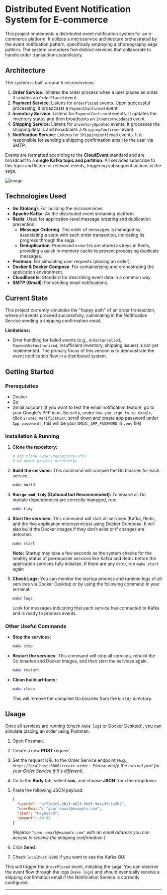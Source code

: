 # Distributed Event Notification System for E-commerce

This project implements a distributed event notification system for an e-commerce platform. It utilizes a microservice architecture orchestrated by the event notification pattern, specifically employing a choreography saga pattern. The system comprises five distinct services that collaborate to handle order transactions seamlessly.

## Architecture

The system is built around 5 microservices:

1.  **Order Service**: Initiates the order process when a user places an order. It creates an `OrderPlaced` event.
2.  **Payment Service**: Listens for `OrderPlaced` events. Upon successful processing, it broadcasts a `PaymentConfirmed` event.
3.  **Inventory Service**: Listens for `PaymentConfirmed` events. It updates the inventory status and then broadcasts an `InventoryUpdated` event.
4.  **Shipping Service**: Listens for `InventoryUpdated` events. It processes the shipping details and broadcasts a `ShippingConfirmed` event.
5.  **Notification Service**: Listens for `ShippingConfirmed` events. It is responsible for sending a shipping confirmation email to the user via SMTP.

Events are formatted according to the **CloudEvent** standard and are broadcast to a **single Kafka topic and partition**. All services subscribe to this topic and listen for relevant events, triggering subsequent actions in the saga.

![image](https://github.com/user-attachments/assets/f27e460b-a44a-4354-952c-a4b67f1e817f)


## Technologies Used

* **Go (Golang)**: For building the microservices.
* **Apache Kafka**: As the distributed event streaming platform.
* **Redis**: Used for application-level message ordering and duplication prevention.
    * **Message Ordering**: The order of messages is managed by associating a state with each order transaction, indicating its progress through the saga.
    * **Deduplication**: Processed `orderId`s are stored as keys in Redis, providing a quick in-memory cache to prevent processing duplicate messages.
* **Postman**: For simulating user requests (placing an order).
* **Docker & Docker Compose**: For containerizing and orchestrating the application environment.
* **CloudEvents**: Standard for describing event data in a common way.
* **SMTP (Gmail)**: For sending email notifications.

## Current State

This project currently simulates the "happy path" of an order transaction, where all events proceed successfully, culminating in the Notification Service sending a shipping confirmation email.

**Limitations:**
* Error handling for failed events (e.g., `OrderCancelled`, `PaymentNotAuthorized`, insufficient inventory, shipping issues) is not yet implemented. The primary focus of this version is to demonstrate the event notification flow in a distributed system.

## Getting Started

### Prerequisites

* Docker
* Go
* Gmail account (if you want to test the email notification feature, go to your Google's PFP icon, Security, under `How you sign in to Google`, click `2-Step Verification`, scroll down and create app password under `App passwords`, this will be your `GMAIL_APP_PASSWORD` in `.env` file) 

### Installation & Running

1.  **Clone the repository:**
    ```bash
    # git clone <your-repository-url>
    # cd <your-project-directory>
    ```

2.  **Build the services:**
    This command will compile the Go binaries for each service.
    ```bash
    make build
    ```

3.  **Run `go mod tidy` (Optional but Recommended):**
    To ensure all Go module dependencies are correctly managed, run:
    ```bash
    make tidy
    ```

4.  **Start the services:**
    This command will start all services (Kafka, Redis, and the five application microservices) using Docker Compose. It will also build the Docker images if they don't exist or if changes are detected.
    ```bash
    make start
    ```
    **Note:** Startup may take a few seconds as the system checks for the healthy status of prerequisite services like Kafka and Redis before the application services fully initialize. If there are any error, run `make start` again

6.  **Check Logs:**
    You can monitor the startup process and runtime logs of all services via Docker Desktop or by using the following command in your terminal:
    ```bash
    make logs
    ```
    Look for messages indicating that each service has connected to Kafka and is ready to process events.

### Other Useful Commands

* **Stop the services:**
    ```bash
    make stop
    ```
    
* **Restart the services:**
    This command will stop all services, rebuild the Go binaries and Docker images, and then start the services again.
    ```bash
    make restart
    ```

* **Clean build artifacts:**
    ```bash
    make clean
    ```
    This will remove the compiled Go binaries from the `build/` directory.

## Usage

Once all services are running (check `make logs` or Docker Desktop), you can simulate placing an order using Postman:

1.  Open Postman.
2.  Create a new **POST** request.
3.  Set the request URL to the Order Service endpoint (e.g., `http://localhost:8080/create-order` - *Please verify the correct port for your Order Service if it's different*).
4.  Go to the **Body** tab, select **raw**, and choose **JSON** from the dropdown.
5.  Paste the following JSON payload:

    ```json
    {
      "userId": "a7f3e2c9-8b1f-4d23-bb0f-9a1e97c1a3b2",
      "userEmail": "your-email@example.com",
      "item": "keyboard",
      "amount": 49.99
    }
    ```
    *(Replace `"your-email@example.com"` with an email address you can access to receive the shipping confirmation.)*

6.  Click **Send**.
7.  Check `localhost:8085` if you want to see the Kafka GUI

This will trigger the `OrderPlaced` event, initiating the saga. You can observe the event flow through the logs (`make logs`) and should eventually receive a shipping confirmation email if the Notification Service is correctly configured.

---